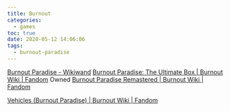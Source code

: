 ```yaml
---
title: Burnout
categories:
  - games
toc: true
date: 2020-05-12 14:06:06
tags:
  - burnout-paradise
---
```


[Burnout Paradise - Wikiwand](https://www.wikiwand.com/en/Burnout_Paradise)
[Burnout Paradise: The Ultimate Box | Burnout Wiki | Fandom](https://burnout.fandom.com/wiki/Burnout_Paradise:_The_Ultimate_Box) Owned
[Burnout Paradise Remastered | Burnout Wiki | Fandom](https://burnout.fandom.com/wiki/Burnout_Paradise_Remastered)

[Vehicles (Burnout Paradise) | Burnout Wiki | Fandom](<https://burnout.fandom.com/wiki/Vehicles_(Burnout_Paradise)>)
